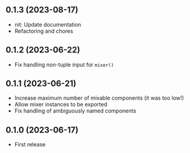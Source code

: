 ## 0.1.3 (2023-08-17)

- nit: Update documentation
- Refactoring and chores

## 0.1.2 (2023-06-22)

- Fix handling non-tuple input for `mixer()`

## 0.1.1 (2023-06-21)

- Increase maximum number of mixable components (it was too low!)
- Allow mixer instances to be exported
- Fix handling of ambiguously named components

## 0.1.0 (2023-06-17)

- First release
